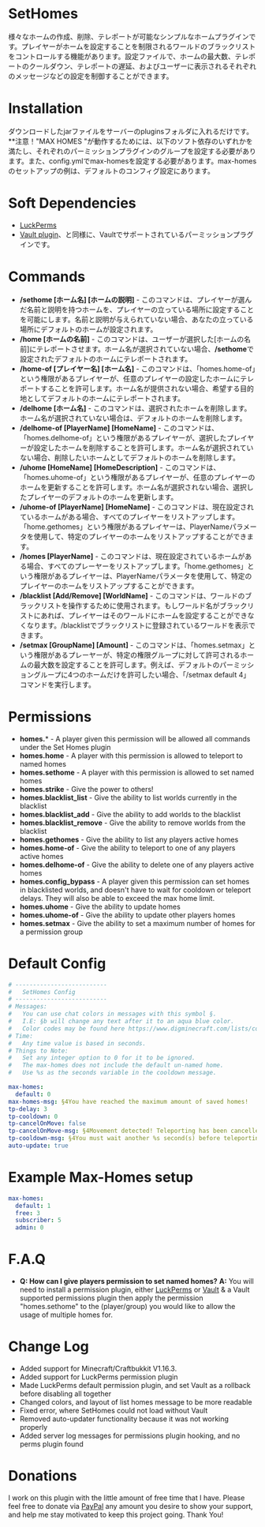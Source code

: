 # SetHomes
様々なホームの作成、削除、テレポートが可能なシンプルなホームプラグインです。プレイヤーがホームを設定することを制限されるワールドのブラックリストをコントロールする機能があります。設定ファイルで、ホームの最大数、テレポートのクールダウン、テレポートの遅延、およびユーザーに表示されるそれぞれのメッセージなどの設定を制御することができます。

# Installation
ダウンロードしたjarファイルをサーバーのpluginsフォルダに入れるだけです。
**注意！"MAX HOMES "が動作するためには、以下のソフト依存のいずれかを満たし、それぞれのパーミッションプラグインのグループを設定する必要があります。また、config.ymlでmax-homesを設定する必要があります。max-homesのセットアップの例は、デフォルトのコンフィグ設定にあります。

# Soft Dependencies
- [LuckPerms](https://luckperms.net/download)
- [Vault plugin](https://dev.bukkit.org/projects/vault)、と同様に、Vaultでサポートされているパーミッションプラグインです。

# Commands
- **/sethome [ホーム名] [ホームの説明]** - このコマンドは、プレイヤーが選んだ名前と説明を持つホームを、プレイヤーの立っている場所に設定することを可能にします。名前と説明が与えられていない場合、あなたの立っている場所にデフォルトのホームが設定されます。
- **/home [ホームの名前]** - このコマンドは、ユーザーが選択した[ホームの名前]にテレポートさせます。ホーム名が選択されていない場合、**/sethome**で設定されたデフォルトのホームにテレポートされます。
- **/home-of [プレイヤー名] [ホーム名]** - このコマンドは、「homes.home-of」という権限があるプレイヤーが、任意のプレイヤーの設定したホームにテレポートすることを許可します。ホーム名が提供されない場合、希望する目的地としてデフォルトのホームにテレポートされます。
- **/delhome [ホーム名]** - このコマンドは、選択されたホームを削除します。ホーム名が選択されていない場合は、デフォルトのホームを削除します。
- **/delhome-of [PlayerName] [HomeName]** - このコマンドは、「homes.delhome-of」という権限があるプレイヤーが、選択したプレイヤーが設定したホームを削除することを許可します。ホーム名が選択されていない場合、削除したいホームとしてデフォルトのホームを削除します。
- **/uhome [HomeName] [HomeDescription]** - このコマンドは、「homes.uhome-of」という権限があるプレイヤーが、任意のプレイヤーのホームを更新することを許可します。ホーム名が選択されない場合、選択したプレイヤーのデフォルトのホームを更新します。
- **/uhome-of [PlayerName] [HomeName]** - このコマンドは、現在設定されているホームがある場合、すべてのプレイヤーをリストアップします。「home.gethomes」という権限があるプレイヤーは、PlayerNameパラメータを使用して、特定のプレイヤーのホームをリストアップすることができます。
- **/homes [PlayerName]** - このコマンドは、現在設定されているホームがある場合、すべてのプレーヤーをリストアップします。「home.gethomes」という権限があるプレイヤーは、PlayerNameパラメータを使用して、特定のプレイヤーのホームをリストアップすることができます。
- **/blacklist [Add/Remove] [WorldName]** - このコマンドは、ワールドのブラックリストを操作するために使用されます。もしワールド名がブラックリストにあれば、プレイヤーはそのワールドにホームを設定することができなくなります。/blacklistでブラックリストに登録されているワールドを表示できます。
- **/setmax [GroupName] [Amount]** - このコマンドは、「homes.setmax」という権限があるプレーヤーが、特定の権限グループに対して許可されるホームの最大数を設定することを許可します。例えば、デフォルトのパーミッショングループに4つのホームだけを許可したい場合、「/setmax default 4」コマンドを実行します。

# Permissions
- **homes.*** - A player given this permission will be allowed all commands under the Set Homes plugin
- **homes.home** - A player with this permission is allowed to teleport to named homes
- **homes.sethome** - A player with this permission is allowed to set named homes
- **homes.strike** - Give the power to others!
- **homes.blacklist_list** - Give the ability to list worlds currently in the blacklist
- **homes.blacklist_add** - Give the ability to add worlds to the blacklist
- **homes.blacklist_remove** - Give the ability to remove worlds from the blacklist
- **homes.gethomes** - Give the ability to list any players active homes
- **homes.home-of** - Give the ability to teleport to one of any players active homes
- **homes.delhome-of** - Give the ability to delete one of any players active homes
- **homes.config_bypass** - A player given this permission can set homes in blacklisted worlds, and doesn't have to wait for cooldown or teleport delays. They will also be able to exceed the max home limit.
- **homes.uhome** - Give the ability to update homes
- **homes.uhome-of** - Give the ability to update other players homes
- **homes.setmax** - Give the ability to set a maximum number of homes for a permission group

# Default Config
```yaml
# --------------------------
# 	SetHomes Config	
# --------------------------
# Messages: 
# 	You can use chat colors in messages with this symbol §.
# 	I.E: §b will change any text after it to an aqua blue color.
# 	Color codes may be found here https://www.digminecraft.com/lists/color_list_pc.php
# Time: 
# 	Any time value is based in seconds.
# Things to Note: 
# 	Set any integer option to 0 for it to be ignored.
# 	The max-homes does not include the default un-named home.
# 	Use %s as the seconds variable in the cooldown message.

max-homes:
  default: 0
max-homes-msg: §4You have reached the maximum amount of saved homes!
tp-delay: 3
tp-cooldown: 0
tp-cancelOnMove: false
tp-cancelOnMove-msg: §4Movement detected! Teleporting has been cancelled!
tp-cooldown-msg: §4You must wait another %s second(s) before teleporting!
auto-update: true
```

# Example Max-Homes setup
```yaml
max-homes:
  default: 1
  free: 3
  subscriber: 5
  admin: 0
```

# F.A.Q
- **Q: How can I give players permission to set named homes?**
  **A:** You will need to install a permission plugin, either [LuckPerms](https://luckperms.net/download) or [Vault](https://dev.bukkit.org/projects/vault) & a Vault supported permissions plugin then apply the permission "homes.sethome" to the (player/group) you would like to allow the usage of multiple homes for.
  
# Change Log
- Added support for Minecraft/Craftbukkit V1.16.3.
- Added support for LuckPerms permission plugin
- Made LuckPerms default permission plugin, and set Vault as a rollback before disabling all together
- Changed colors, and layout of list homes message to be more readable
- Fixed error, where SetHomes could not load without Vault
- Removed auto-updater functionality because it was not working properly
- Added server log messages for permissions plugin hooking, and no perms plugin found

# Donations
I work on this plugin with the little amount of free time that I have. Please feel free to donate via [PayPal](https://www.paypal.com/donate/?return=https://dev.bukkit.org/projects/312833&cn=Add+special+instructions+to+the+addon+author()&business=sam%40samleighton.us&bn=PP-DonationsBF:btn_donateCC_LG.gif:NonHosted&cancel_return=https://dev.bukkit.org/projects/312833&lc=US&item_name=Set+Homes+(from+bukkit.org)&cmd=_donations&rm=1&no_shipping=1&currency_code=USD) any amount you desire to show your support, and help me stay motivated to keep this project going. Thank You!
